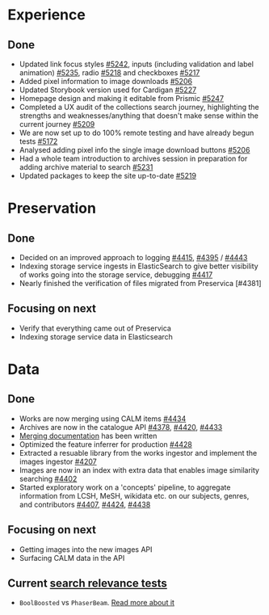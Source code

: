 # Experience
## Done
- Updated link focus styles [#5242](https://github.com/wellcomecollection/wellcomecollection.org/pull/5242), inputs (including validation and label animation) [#5235](https://github.com/wellcomecollection/wellcomecollection.org/pull/5235), radio [#5218](https://github.com/wellcomecollection/wellcomecollection.org/pull/5218) and checkboxes [#5217](https://github.com/wellcomecollection/wellcomecollection.org/pull/5217)
- Added pixel information to image downloads [#5206](https://github.com/wellcomecollection/wellcomecollection.org/pull/5206)
- Updated Storybook version used for Cardigan [#5227](https://github.com/wellcomecollection/wellcomecollection.org/pull/5227)
- Homepage design and making it editable from Prismic [#5247](https://github.com/wellcomecollection/wellcomecollection.org/pull/5247)
- Completed a UX audit of the collections search journey, highlighting the strengths and weaknesses/anything that doesn't make sense within the current journey [#5209](https://github.com/wellcomecollection/wellcomecollection.org/issues/5209)
- We are now set up to do 100% remote testing and have already begun tests [#5172](https://github.com/wellcomecollection/wellcomecollection.org/issues/5172)
- Analysed adding pixel info the single image download buttons [#5206](https://github.com/wellcomecollection/wellcomecollection.org/pull/5206)
- Had a whole team introduction to archives session in preparation for adding archive material to search [#5231](https://github.com/wellcomecollection/wellcomecollection.org/issues/5231)
- Updated packages to keep the site up-to-date [#5219](https://github.com/wellcomecollection/wellcomecollection.org/pull/5219)


# Preservation
## Done
- Decided on an improved approach to logging [#4415](https://github.com/wellcomecollection/platform/issues/4415), [#4395](https://github.com/wellcomecollection/platform/issues/4395) / [#4443](https://github.com/wellcomecollection/platform/issues/4443)
- Indexing storage service ingests in ElasticSearch to give better visibility of works going into the storage service, debugging [#4417](https://github.com/wellcomecollection/platform/issues/4417)
- Nearly finished the verification of files migrated from Preservica [#4381]


## Focusing on next
- Verify that everything came out of Preservica
- Indexing storage service data in Elasticsearch


# Data
## Done
-	Works are now merging using CALM items [#4434](https://github.com/wellcomecollection/platform/issues/4434)
-	Archives are now in the catalogue API [#4378](https://github.com/wellcomecollection/platform/issues/4378), [#4420](https://github.com/wellcomecollection/platform/issues/4420), [#4433](https://github.com/wellcomecollection/platform/issues/4433)
-	[Merging documentation](https://docs.wellcomecollection.org/catalogue/pipeline/merging) has been written
-	Optimized the feature inferrer for production [#4428](https://github.com/wellcomecollection/platform/issues/4428)
-	Extracted a resuable library from the works ingestor and implement the images ingestor [#4207](https://github.com/wellcomecollection/platform/issues/4207)
-	Images are now in an index with extra data that enables image similarity searching [#4402](https://github.com/wellcomecollection/platform/issues/4402)
-	Started exploratory work on a 'concepts' pipeline, to aggregate information from LCSH, MeSH, wikidata etc. on our subjects, genres, and contributors [#4407](https://github.com/wellcomecollection/platform/issues/4407), [#4424](https://github.com/wellcomecollection/platform/issues/4424), [#4438](https://github.com/wellcomecollection/platform/issues/4438)



## Focusing on next
- Getting images into the new images API
- Surfacing CALM data in the API


## Current [search relevance tests](https://docs.wellcomecollection.org/catalogue/search_relevance/tests)
-	`BoolBoosted` vs `PhaserBeam`. [Read more about it](https://docs.wellcomecollection.org/catalogue/search_relevance/tests/008-boolboosted-vs-phaserbeam )
